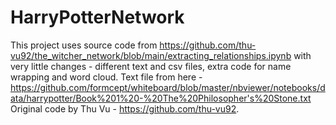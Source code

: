 # HarryPotterNetwork
This project uses source code from https://github.com/thu-vu92/the_witcher_network/blob/main/extracting_relationships.ipynb with very little changes - different text and csv files, extra code for name wrapping and word cloud. 
Text file from here - https://github.com/formcept/whiteboard/blob/master/nbviewer/notebooks/data/harrypotter/Book%201%20-%20The%20Philosopher's%20Stone.txt
Original code by Thu Vu - https://github.com/thu-vu92. 
